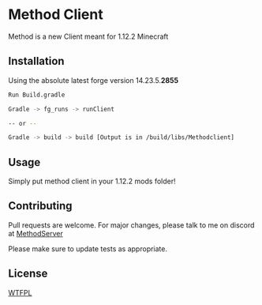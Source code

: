 # Method Client

Method is a new Client meant for 1.12.2 Minecraft

## Installation

Using the absolute latest forge version 14.23.5.**2855** 

```bash
Run Build.gradle

Gradle -> fg_runs -> runClient 

-- or --

Gradle -> build -> build [Output is in /build/libs/Methodclient]

```

## Usage
Simply put method client in your 1.12.2 mods folder!

## Contributing
Pull requests are welcome. For major changes, please talk to me on discord at [MethodServer](https://discord.gg/pJ5qDsSSvg)

Please make sure to update tests as appropriate.

## License
[WTFPL](http://www.wtfpl.net/txt/copying/)